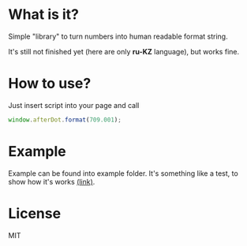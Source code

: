 What is it?
===========

Simple "library" to turn numbers into human readable format string.

It's still not finished yet (here are only __ru-KZ__ language), but works fine.


How to use?
===========

Just insert script into your page and call
```js
window.afterDot.format(709.001);
```


Example
=======

Example can be found into example folder. It's something like a test,
to show how it's works [(link)](example).

License
=======

MIT

